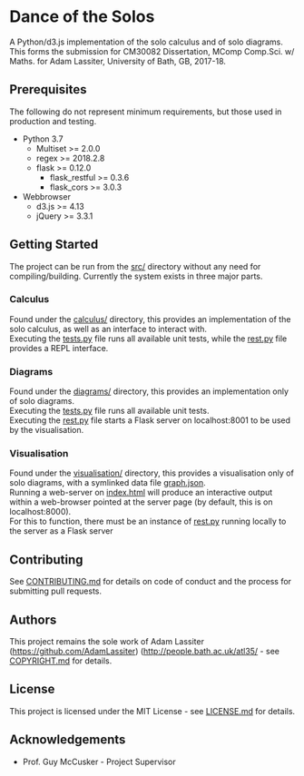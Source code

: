 # Dance of the Solos
A Python/d3.js implementation of the solo calculus and of solo diagrams.  
This forms the submission for CM30082 Dissertation, MComp Comp.Sci. w/ Maths. for Adam Lassiter, University of Bath, GB, 2017-18.

## Prerequisites
The following do not represent minimum requirements, but those used in production and testing.
* Python 3.7
    * Multiset >= 2.0.0
    * regex >= 2018.2.8
    * flask >= 0.12.0
        * flask_restful >= 0.3.6
        * flask_cors >= 3.0.3
* Webbrowser
    * d3.js >= 4.13
    * jQuery >= 3.3.1

## Getting Started
The project can be run from the [src/](src) directory without any need for compiling/building.
Currently the system exists in three major parts.

### Calculus
Found under the [calculus/](/src/calculus) directory, this provides an implementation of the solo calculus, as well as an interface to interact with.  
Executing the [tests.py](/src/calculus/tests.py) file runs all available unit tests, while the [rest.py](src/calculus/rest.py) file provides a REPL interface.

### Diagrams
Found under the [diagrams/](/src/diagrams) directory, this provides an implementation only of solo diagrams.  
Executing the [tests.py](/src/diagrams/tests.py) file runs all available unit tests.  
Executing the [rest.py](/src/diagrams/rest.py) file starts a Flask server on localhost:8001 to be used by the visualisation.

### Visualisation
Found under the [visualisation/](/src/visualisation) directory, this provides a visualisation only of solo diagrams, with a symlinked data file [graph.json](/src/diagrams/graph.json).  
Running a web-server on [index.html](/src/visualisation/index.html) will produce an interactive output within a web-browser pointed at the server page (by default, this is on localhost:8000).  
For this to function, there must be an instance of [rest.py](/src/diagrams/rest.py) running locally to the server as a Flask server

## Contributing
See [CONTRIBUTING.md](CONTRIBUTING.md) for details on code of conduct and the process for submitting pull requests.

## Authors
This project remains the sole work of Adam Lassiter (https://github.com/AdamLassiter) (http://people.bath.ac.uk/atl35/ - see [COPYRIGHT.md](COPYRIGHT.md) for details.

## License
This project is licensed under the MIT License - see [LICENSE.md](LICENSE.md) for details.

## Acknowledgements
* Prof. Guy McCusker - Project Supervisor
